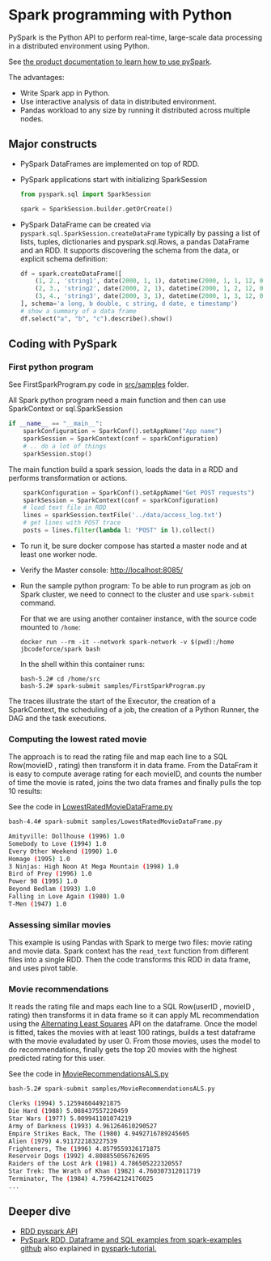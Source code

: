 # Spark programming with Python

PySpark is the Python API to  perform real-time, large-scale data processing in a distributed environment using Python.

See [the product documentation to learn how to use pySpark](https://spark.apache.org/docs/latest/api/python/index.html).

The advantages:

* Write Spark app in Python.
* Use interactive analysis of data in distributed environment.
* Pandas workload to any size by running it distributed across multiple nodes.

## Major constructs

* PySpark DataFrames are implemented on top of RDD.
* PySpark applications start with initializing SparkSession

    ```python
    from pyspark.sql import SparkSession

    spark = SparkSession.builder.getOrCreate()
    ```

* PySpark DataFrame can be created via `pyspark.sql.SparkSession.createDataFrame` typically by passing a list of lists, tuples, dictionaries and pyspark.sql.Rows, a pandas DataFrame and an RDD. It supports discovering the schema from the data, or explicit schema definition:

    ```python
    df = spark.createDataFrame([
        (1, 2., 'string1', date(2000, 1, 1), datetime(2000, 1, 1, 12, 0)),
        (2, 3., 'string2', date(2000, 2, 1), datetime(2000, 1, 2, 12, 0)),
        (3, 4., 'string3', date(2000, 3, 1), datetime(2000, 1, 3, 12, 0))
    ], schema='a long, b double, c string, d date, e timestamp')
    # show a summary of a data frame
    df.select("a", "b", "c").describe().show()
    ```

## Coding with PySpark

### First python program

See FirstSparkProgram.py code in [src/samples](https://github.com/jbcodeforce/spark-studies/tree/master/src/samples) folder.

All Spark python program need a main function and then can use SparkContext or sql.SparkSession

```python
if __name__ == "__main__":
    sparkConfiguration = SparkConf().setAppName("App name")
    sparkSession = SparkContext(conf = sparkConfiguration)
    # .. do a lot of things
    sparkSession.stop()
```

The main function build a spark session, loads the data in a RDD and performs transformation or actions.

```python
    sparkConfiguration = SparkConf().setAppName("Get POST requests")
    sparkSession = SparkContext(conf = sparkConfiguration)
    # load text file in RDD
    lines = sparkSession.textFile('../data/access_log.txt')
    # get lines with POST trace
    posts = lines.filter(lambda l: "POST" in l).collect()
```

* To run it, be sure docker compose has started a master node and at least one worker node. 
* Verify the Master console: [http://localhost:8085/](http://localhost:8085/)
* Run the sample python program: To be able to run program as job on Spark cluster, we need to connect to the cluster and use `spark-submit` command. 

    For that we are using another container instance, with the source code mounted to `/home`:

    ```shell
    docker run --rm -it --network spark-network -v $(pwd):/home jbcodeforce/spark bash
    ```

    In the shell within this container runs:

    ```shell
    bash-5.2# cd /home/src
    bash-5.2# spark-submit samples/FirstSparkProgram.py
    ```

The traces illustrate the start of the Executor, the creation of a SparkContext, the scheduling of a job,  the creation of a Python Runner, the DAG and the task executions.

### Computing the lowest rated movie

The approach is to read the rating file and map each line to a SQL Row(movieID , rating) then transform it in data frame. From the DataFram it is easy to compute average rating for each movieID, and counts the number of time the movie is rated, joins the two data frames and finally pulls the top 10 results:

See the code in [LowestRatedMovieDataFrame.py](https://github.com/jbcodeforce/spark-studies/blob/master/src/samples/LowestRatedMovieDataFrame.py)

```sh
bash-4.4# spark-submit samples/LowestRatedMovieDataFrame.py

Amityville: Dollhouse (1996) 1.0
Somebody to Love (1994) 1.0
Every Other Weekend (1990) 1.0
Homage (1995) 1.0
3 Ninjas: High Noon At Mega Mountain (1998) 1.0
Bird of Prey (1996) 1.0
Power 98 (1995) 1.0
Beyond Bedlam (1993) 1.0
Falling in Love Again (1980) 1.0
T-Men (1947) 1.0
```

### Assessing similar movies

This example is using Pandas with Spark to merge two files: movie rating and movie data. Spark context has the `read_text` function from different files into a single RDD. Then the code transforms this RDD in data frame, and uses pivot table.

### Movie recommendations

It reads the rating file and maps each line to a SQL Row(userID , movieID , rating) then transforms it in data frame so it can apply ML recommendation using the [Alternating Least Squares](https://spark.apache.org/docs/latest/api/python/reference/api/pyspark.ml.recommendation.ALS.html) API on the dataframe. Once the model is fitted, takes the movies with at least 100 ratings, builds a test dataframe with the movie evaludated by user 0. From those movies, uses the model to do recommendations, finally gets the top 20 movies with the highest predicted rating for this user.

See the code in [MovieRecommendationsALS.py](https://github.com/jbcodeforce/spark-studies/blob/master/src/samples/MovieRecommendationsALS.py)

```sh
bash-5.2# spark-submit samples/MovieRecommendationsALS.py

Clerks (1994) 5.125946044921875
Die Hard (1988) 5.088437557220459
Star Wars (1977) 5.009941101074219
Army of Darkness (1993) 4.961264610290527
Empire Strikes Back, The (1980) 4.9492716789245605
Alien (1979) 4.911722183227539
Frighteners, The (1996) 4.8579559326171875
Reservoir Dogs (1992) 4.808855056762695
Raiders of the Lost Ark (1981) 4.786505222320557
Star Trek: The Wrath of Khan (1982) 4.760307312011719
Terminator, The (1984) 4.759642124176025
...
```


## Deeper dive

* [RDD pyspark API](https://spark.apache.org/docs/latest/api/python/reference/api/pyspark.RDD.html)
* [PySpark RDD, Dataframe and SQL examples from spark-examples github](https://github.com/spark-examples/pyspark-examples) also explained in [pyspark-tutorial.](https://sparkbyexamples.com/pyspark-tutorial/)